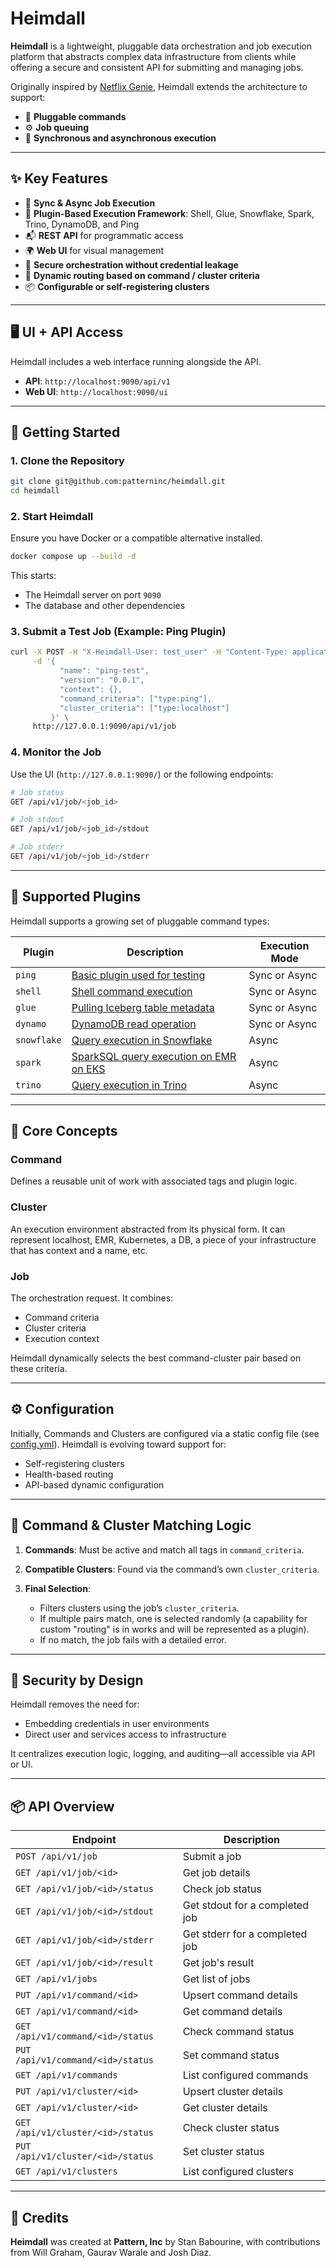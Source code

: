 # Heimdall

**Heimdall** is a lightweight, pluggable data orchestration and job execution platform that abstracts complex data infrastructure from clients while offering a secure and consistent API for submitting and managing jobs.

Originally inspired by [Netflix Genie](https://github.com/Netflix/genie), Heimdall extends the architecture to support:

* 🔌 **Pluggable commands**
* ⚙️ **Job queuing**
* 📡 **Synchronous and asynchronous execution**

---

## ✨ Key Features

* 🔁 **Sync & Async Job Execution**
* 🧩 **Plugin-Based Execution Framework**: Shell, Glue, Snowflake, Spark, Trino, DynamoDB, and Ping
* 📬 **REST API** for programmatic access
* 🌍 **Web UI** for visual management
* 🔐 **Secure orchestration without credential leakage**
* 🧠 **Dynamic routing based on command / cluster criteria**
* 📦 **Configurable or self-registering clusters**

---

## 🖥️ UI + API Access

Heimdall includes a web interface running alongside the API.

* **API**: `http://localhost:9090/api/v1`
* **Web UI**: `http://localhost:9090/ui`

---

## 🚀 Getting Started

### 1. Clone the Repository

```bash
git clone git@github.com:patterninc/heimdall.git
cd heimdall
```

### 2. Start Heimdall

Ensure you have Docker or a compatible alternative installed.

```bash
docker compose up --build -d
```

This starts:

* The Heimdall server on port `9090`
* The database and other dependencies

### 3. Submit a Test Job (Example: Ping Plugin)

```bash
curl -X POST -H "X-Heimdall-User: test_user" -H "Content-Type: application/json" \
     -d '{
           "name": "ping-test",
           "version": "0.0.1",
           "context": {},
           "command_criteria": ["type:ping"],
           "cluster_criteria": ["type:localhost"]
         }' \
     http://127.0.0.1:9090/api/v1/job
```

### 4. Monitor the Job

Use the UI (`http://127.0.0.1:9090/`) or the following endpoints:

```bash
# Job status
GET /api/v1/job/<job_id>

# Job stdout
GET /api/v1/job/<job_id>/stdout

# Job stderr
GET /api/v1/job/<job_id>/stderr
```

---

## 🔌 Supported Plugins

Heimdall supports a growing set of pluggable command types:

| Plugin      | Description                            | Execution Mode |
| ----------- | -------------------------------------- | -------------- |
| `ping`      | [Basic plugin used for testing](https://github.com/patterninc/heimdall/blob/main/plugins/ping/README.md)          | Sync or Async  |
| `shell`     | [Shell command execution](https://github.com/patterninc/heimdall/blob/main/plugins/shell/README.md)                | Sync or Async  |
| `glue`      | [Pulling Iceberg table metadata](https://github.com/patterninc/heimdall/blob/main/plugins/glue/README.md)         | Sync or Async  |
| `dynamo`    | [DynamoDB read operation](https://github.com/patterninc/heimdall/blob/main/plugins/dynamo/README.md)                | Sync or Async  |
| `snowflake` | [Query execution in Snowflake](https://github.com/patterninc/heimdall/blob/main/plugins/snowflake/README.md)           | Async          |
| `spark`     | [SparkSQL query execution on EMR on EKS](https://github.com/patterninc/heimdall/blob/main/plugins/spark/README.md) | Async          |
| `trino`     | [Query execution in Trino](https://github.com/patterninc/heimdall/blob/main/plugins/trino/README.md) | Async          |

---

## 🧬 Core Concepts

### **Command**

Defines a reusable unit of work with associated tags and plugin logic.

### **Cluster**

An execution environment abstracted from its physical form. It can represent localhost, EMR, Kubernetes, a DB, a piece of your infrastructure that has context and a name, etc.

### **Job**

The orchestration request. It combines:

* Command criteria
* Cluster criteria
* Execution context

Heimdall dynamically selects the best command-cluster pair based on these criteria.

---

## ⚙️ Configuration

Initially, Commands and Clusters are configured via a static config file (see [config.yml](https://github.com/patterninc/heimdall/blob/main/configs/local.yaml)). Heimdall is evolving toward support for:

* Self-registering clusters
* Health-based routing
* API-based dynamic configuration

---

## 🔁 Command & Cluster Matching Logic

1. **Commands**: Must be active and match all tags in `command_criteria`.
2. **Compatible Clusters**: Found via the command’s own `cluster_criteria`.
3. **Final Selection**:

   * Filters clusters using the job’s `cluster_criteria`.
   * If multiple pairs match, one is selected randomly (a capability for custom "routing" is in works and will be represented as a plugin).
   * If no match, the job fails with a detailed error.

---

## 🔐 Security by Design

Heimdall removes the need for:

* Embedding credentials in user environments
* Direct user and services access to infrastructure

It centralizes execution logic, logging, and auditing—all accessible via API or UI.

---

## 📦 API Overview

| Endpoint                          | Description                    |
| --------------------------------- | ------------------------------ |
| `POST /api/v1/job`                | Submit a job                   |
| `GET /api/v1/job/<id>`            | Get job details                |
| `GET /api/v1/job/<id>/status`     | Check job status               |
| `GET /api/v1/job/<id>/stdout`     | Get stdout for a completed job |
| `GET /api/v1/job/<id>/stderr`     | Get stderr for a completed job |
| `GET /api/v1/job/<id>/result`     | Get job's result               |
| `GET /api/v1/jobs`                | Get list of jobs               |
| `PUT /api/v1/command/<id>`        | Upsert command details         |
| `GET /api/v1/command/<id>`        | Get command details            |
| `GET /api/v1/command/<id>/status` | Check command status           |
| `PUT /api/v1/command/<id>/status` | Set command status             |
| `GET /api/v1/commands`            | List configured commands       |
| `PUT /api/v1/cluster/<id>`        | Upsert cluster details         |
| `GET /api/v1/cluster/<id>`        | Get cluster details            |
| `GET /api/v1/cluster/<id>/status` | Check cluster status           |
| `PUT /api/v1/cluster/<id>/status` | Set cluster status             |
| `GET /api/v1/clusters`            | List configured clusters       |


---

## 👥 Credits

**Heimdall** was created at **Pattern, Inc** by Stan Babourine, with contributions from Will Graham, Gaurav Warale and Josh Diaz.
